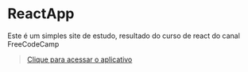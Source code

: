 # ReactApp
 Este é um simples site de estudo, resultado do curso de react do canal FreeCodeCamp

 >[Clique para acessar o aplicativo](https://papaya-conkies-da3b35.netlify.app/dog)
